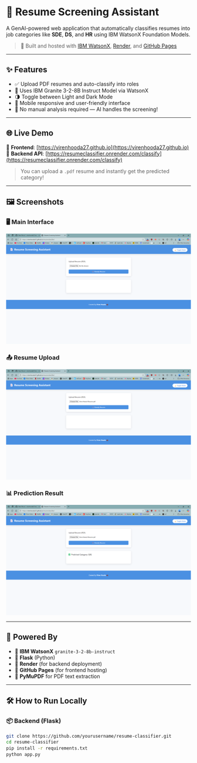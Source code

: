 # 📄 Resume Screening Assistant

A GenAI-powered web application that automatically classifies resumes into job categories like **SDE**, **DS**, and **HR** using IBM WatsonX Foundation Models.

> 🚀 Built and hosted with [IBM WatsonX](https://www.ibm.com/watsonx), [Render](https://render.com), and [GitHub Pages](https://pages.github.com)

---

## ✨ Features

- ✅ Upload PDF resumes and auto-classify into roles
- 🤖 Uses IBM Granite 3-2-8B Instruct Model via WatsonX
- 🌗 Toggle between Light and Dark Mode
- 📱 Mobile responsive and user-friendly interface
- 🧠 No manual analysis required — AI handles the screening!

---

## 🌐 Live Demo

🔗 **Frontend**: [https://virenhooda27.github.io](https://virenhooda27.github.io)  
🔗 **Backend API**: [https://resumeclassifier.onrender.com/classify](https://resumeclassifier.onrender.com/classify)

> You can upload a `.pdf` resume and instantly get the predicted category!

---

## 🖼️ Screenshots

### 🖥️ Main Interface
<!-- Replace this with your actual screenshot -->
![Homepage Screenshot](https://github.com/virenhooda27/resumeclassifier/blob/main/Screenshot%202025-07-03%20182753.png?raw=true)


### 📤 Resume Upload
<!-- Replace this with your actual screenshot -->
![Upload Resume](https://github.com/virenhooda27/resumeclassifier/blob/c7b482c070a58649c5e701a360e54d9076860820/Screenshot%202025-07-03%20182802.png)

### 📊 Prediction Result
<!-- Replace this with your actual screenshot -->
![Predicted Category](https://github.com/virenhooda27/resumeclassifier/blob/c7b482c070a58649c5e701a360e54d9076860820/Screenshot%202025-07-03%20182849.png)

---

## 🧠 Powered By

- 🔹 **IBM WatsonX** `granite-3-2-8b-instruct`
- 🔹 **Flask** (Python)
- 🔹 **Render** (for backend deployment)
- 🔹 **GitHub Pages** (for frontend hosting)
- 🔹 **PyMuPDF** for PDF text extraction

---

## 🛠️ How to Run Locally

### 📦 Backend (Flask)
```bash
git clone https://github.com/yourusername/resume-classifier.git
cd resume-classifier
pip install -r requirements.txt
python app.py
